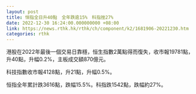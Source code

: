 ```yaml
---
layout: post
title: 恒指全日升40點　全年跌逾15%　科指挫27%
date: 2022-12-30 16:24:00.000000000 +08:00
link: https://news.rthk.hk/rthk/ch/component/k2/1681906-20221230.htm
categories: rthk
---
```


港股在2022年最後一個交易日靠穩，恒生指數2萬點得而復失，收市報19781點，升40點，升幅0.2%，主板成交額870億元。

科技指數收市報4128點，升21點，升幅0.5%。

恒指全年累計跌3616點，跌幅15.5%。科指跌1542點，跌幅約27%。
